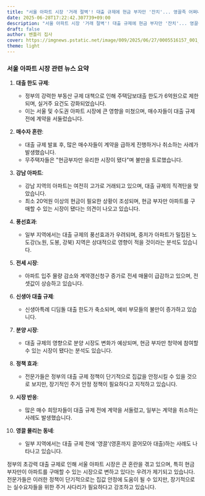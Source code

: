 ```yaml
---
title: "서울 아파트 시장 '거래 절벽'! 대출 규제에 현금 부자만 '잔치'... 영끌족 어쩌나?"
date: 2025-06-28T17:22:42.307739+09:00
description: "서울 아파트 시장 '거래 절벽'! 대출 규제에 현금 부자만 '잔치'... 영끌족 어쩌나?"
draft: false
author: 벤틀리 집사
cover: https://imgnews.pstatic.net/image/009/2025/06/27/0005516157_001_20250627201408253.jpg
theme: light
---
```


### 서울 아파트 시장 관련 뉴스 요약

1. **대출 한도 규제**: 
   - 정부의 강력한 부동산 규제 대책으로 인해 주택담보대출 한도가 6억원으로 제한되며, 실거주 요건도 강화되었습니다.
   - 이는 서울 및 수도권 아파트 시장에 큰 영향을 미쳤으며, 매수자들이 대출 규제 전에 계약을 서둘렀습니다.

2. **매수자 혼란**:
   - 대출 규제 발표 후, 많은 매수자들이 계약을 급하게 진행하거나 취소하는 사례가 발생했습니다.
   - 무주택자들은 "현금부자만 유리한 시장이 됐다"며 불만을 토로했습니다.

3. **강남 아파트**:
   - 강남 지역의 아파트는 여전히 고가로 거래되고 있으며, 대출 규제의 직격탄을 맞았습니다.
   - 최소 20억원 이상의 현금이 필요한 상황이 조성되며, 현금 부자만 아파트를 구매할 수 있는 시장이 됐다는 의견이 나오고 있습니다.

4. **풍선효과**:
   - 일부 지역에서는 대출 규제의 풍선효과가 우려되며, 중저가 아파트가 밀집된 노도강(노원, 도봉, 강북) 지역은 상대적으로 영향이 적을 것이라는 분석도 있습니다.

5. **전세 시장**:
   - 아파트 입주 물량 감소와 계약갱신청구 증가로 전세 매물이 급감하고 있으며, 전셋값이 상승하고 있습니다.

6. **신생아 대출 규제**:
   - 신생아특례 디딤돌 대출 한도가 축소되며, 예비 부모들의 불만이 증가하고 있습니다.

7. **분양 시장**:
   - 대출 규제의 영향으로 분양 시장도 변화가 예상되며, 현금 부자만 청약에 참여할 수 있는 시장이 됐다는 분석도 있습니다.

8. **정책 효과**:
   - 전문가들은 정부의 대출 규제 정책이 단기적으로 집값을 안정시킬 수 있을 것으로 보지만, 장기적인 주거 안정 정책이 필요하다고 지적하고 있습니다.

9. **시장 반응**:
   - 많은 매수 희망자들이 대출 규제 전에 계약을 서둘렀고, 일부는 계약을 취소하는 사례도 발생했습니다.

10. **영끌 몰리는 동네**:
    - 일부 지역에서는 대출 규제 전에 '영끌'(영혼까지 끌어모아 대출)하는 사례도 나타나고 있습니다.

정부의 초강력 대출 규제로 인해 서울 아파트 시장은 큰 혼란을 겪고 있으며, 특히 현금 부자만이 아파트를 구매할 수 있는 시장으로 변하고 있다는 우려가 제기되고 있습니다. 전문가들은 이러한 정책이 단기적으로는 집값 안정에 도움이 될 수 있지만, 장기적으로는 실수요자들을 위한 주거 사다리가 필요하다고 강조하고 있습니다.